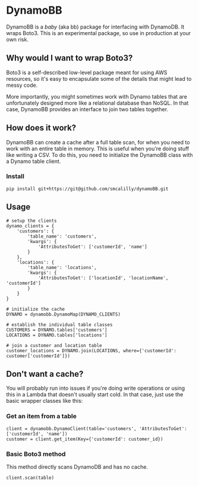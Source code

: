 # DynamoBB
DynamoBB is a *baby* (aka bb) package for interfacing with DynamoDB. It wraps Boto3. This is an experimental package, so use in production at your own risk.

## Why would I want to wrap Boto3?
Boto3 is a self-described low-level package meant for using AWS resources, so it's easy to encapsulate some of the details that might lead to messy code.

More importantly, you might sometimes work with Dynamo tables that are unfortunately designed more like a relational database than NoSQL. In that case, DynamoBB provides an interface to join two tables together.


## How does it work?
DynamoBB can create a cache after a full table scan, for when you need to work with an entire table in memory. This is useful when you're doing stuff like writing a CSV. To do this, you need to initialize the DynamoBB class with a Dynamo table client. 

### Install
```
pip install git+https://git@github.com/smcalilly/dynamoBB.git
```

## Usage
```
# setup the clients 
dynamo_clients = {
    'customers': {
        'table_name': 'customers',
        'kwargs': {
            'AttributesToGet': ['customerId', 'name']
        }
    },
    'locations': {
        'table_name': 'locations',
        'kwargs': {
            'AttributesToGet': ['locationId', 'locationName', 'customerId']
        }
    }
}

# initialize the cache
DYNAMO = dynamobb.DynamoMap(DYNAMO_CLIENTS)

# establish the individual table classes
CUSTOMERS = DYNAMO.tables['customers']
LOCATIONS = DYNAMO.tables['locations']

# join a customer and location table
customer_locations = DYNAMO.join(LOCATIONS, where={'customerId': customer['customerId']})
```

## Don't want a cache?
You will probably run into issues if you're doing write operations or using this in a Lambda that doesn't usually start cold. In that case, just use the basic wrapper classes like this:

### Get an item from a table
```
client = dynamobb.DynamoClient(table='customers', 'AttributesToGet': ['customerId', 'name'])
customer = client.get_item(Key={'customerId': customer_id})
```

### Basic Boto3 method
This method directly scans DynamoDB and has no cache.
```
client.scan(table) 
```
